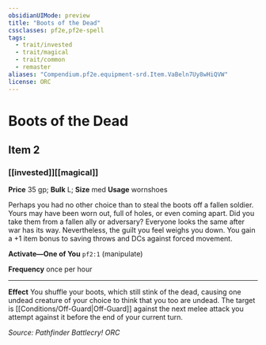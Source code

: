 ```yaml
---
obsidianUIMode: preview
title: "Boots of the Dead"
cssclasses: pf2e,pf2e-spell
tags:
  - trait/invested
  - trait/magical
  - trait/common
  - remaster
aliases: "Compendium.pf2e.equipment-srd.Item.VaBeln7Uy8wHiQVW"
license: ORC
---
```

# Boots of the Dead
## Item 2
### [[invested]][[magical]]


**Price** 35 gp; 
**Bulk** L; **Size** med
**Usage** wornshoes

Perhaps you had no other choice than to steal the boots off a fallen soldier. Yours may have been worn out, full of holes, or even coming apart. Did you take them from a fallen ally or adversary? Everyone looks the same after war has its way. Nevertheless, the guilt you feel weighs you down. You gain a +1 item bonus to saving throws and DCs against forced movement.

**Activate—One of You** `pf2:1` (manipulate)

**Frequency** once per hour

* * *

**Effect** You shuffle your boots, which still stink of the dead, causing one undead creature of your choice to think that you too are undead. The target is [[Conditions/Off-Guard|Off-Guard]] against the next melee attack you attempt against it before the end of your current turn.

*Source: Pathfinder Battlecry!*
*ORC*